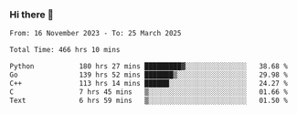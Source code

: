 ### Hi there 👋

<!--
**floyiac/floyiac** is a ✨ _special_ ✨ repository because its `README.md` (this file) appears on your GitHub profile.

Here are some ideas to get you started:

- 🔭 I’m currently working on ...
- 🌱 I’m currently learning ...
- 👯 I’m looking to collaborate on ...
- 🤔 I’m looking for help with ...
- 💬 Ask me about ...
- 📫 How to reach me: ...
- 😄 Pronouns: ...
- ⚡ Fun fact: ...
-->

<!--START_SECTION:waka-->

```txt
From: 16 November 2023 - To: 25 March 2025

Total Time: 466 hrs 10 mins

Python           180 hrs 27 mins █████████▓░░░░░░░░░░░░░░░   38.68 %
Go               139 hrs 52 mins ███████▒░░░░░░░░░░░░░░░░░   29.98 %
C++              113 hrs 14 mins ██████░░░░░░░░░░░░░░░░░░░   24.27 %
C                7 hrs 45 mins   ▒░░░░░░░░░░░░░░░░░░░░░░░░   01.66 %
Text             6 hrs 59 mins   ▒░░░░░░░░░░░░░░░░░░░░░░░░   01.50 %
```

<!--END_SECTION:waka-->
